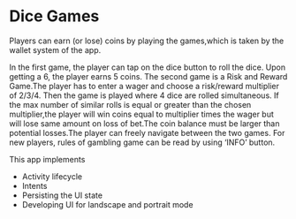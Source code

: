 # Dice Games
Players can earn (or lose) coins by playing the games,which is taken by the wallet system of the app.

In the first game, the player can tap on the dice button to roll the dice. Upon getting a 6, the player earns 5 coins.
The second game is a Risk and Reward Game.The player has to enter a wager and choose a risk/reward multiplier of 2/3/4. Then the game is played where 4 dice are rolled simultaneous. If the max number of similar rolls is equal or greater than the chosen multiplier,the player will win coins equal to multiplier times the wager but will lose same amount on loss of bet.The coin balance must be larger than potential losses.The player can freely navigate between the two games. For new players, rules of gambling game can be read by using ‘INFO’ button. 

This app implements
* Activity lifecycle
* Intents
* Persisting the UI state
* Developing UI for landscape and portrait mode

